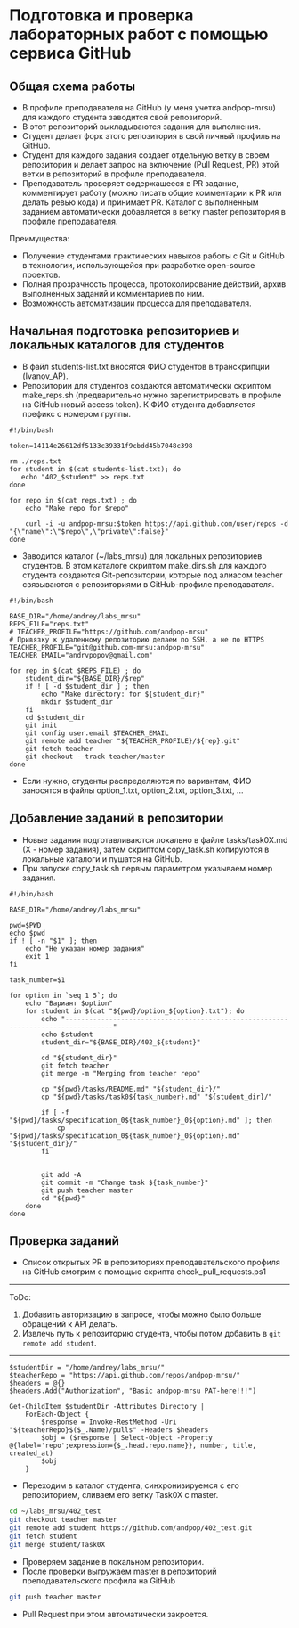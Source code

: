 # Подготовка и проверка лабораторных работ с помощью сервиса GitHub

## Общая схема работы
* В профиле преподавателя на GitHub (у меня учетка andpop-mrsu) для каждого студента заводится свой репозиторий.
* В этот репозиторий выкладываются задания для выполнения.
* Студент делает форк этого репозитория в свой личный профиль на GitHub.
* Студент для каждого задания создает отдельную ветку в своем репозитории и делает запрос на включение (Pull Request, PR) этой ветки в репозиторий в профиле преподавателя.
* Преподаватель проверяет содержащееся в PR задание, комментирует работу (можно писать общие комментарии к PR или делать ревью кода) и принимает PR. Каталог с выполненным заданием автоматически добавляется в ветку master репозитория в профиле преподавателя.

Преимущества:
* Получение студентами практических навыков работы с Git и GitHub в технологии, использующейся при разработке open-source проектов.
* Полная прозрачность процесса, протоколирование действий, архив выполненных заданий и комментариев по ним.
* Возможность автоматизации процесса для преподавателя.

## Начальная подготовка репозиториев и локальных каталогов для студентов
* В файл students-list.txt вносятся ФИО студентов в транскрипции (Ivanov_AP).
* Репозитории для студентов создаются автоматически скриптом make_reps.sh (предварительно нужно зарегистрировать в профиле на GitHub новый access token). К ФИО студента добавляется префикс с номером группы.

```
#!/bin/bash

token=14114e26612df5133c39331f9cbdd45b7048c398

rm ./reps.txt
for student in $(cat students-list.txt); do
   echo "402_$student" >> reps.txt
done

for repo in $(cat reps.txt) ; do
    echo "Make repo for $repo"

    curl -i -u andpop-mrsu:$token https://api.github.com/user/repos -d "{\"name\":\"$repo\",\"private\":false}"
done
```
* Заводится каталог (~/labs_mrsu) для локальных репозиториев студентов. В этом каталоге скриптом make_dirs.sh для каждого студента создаются Git-репозитории, которые под алиасом teacher связываются с репозиториями в GitHub-профиле преподавателя.

```
#!/bin/bash

BASE_DIR="/home/andrey/labs_mrsu"
REPS_FILE="reps.txt"
# TEACHER_PROFILE="https://github.com/andpop-mrsu"
# Привязку к удаленному репозиторию делаем по SSH, а не по HTTPS
TEACHER_PROFILE="git@github.com-mrsu:andpop-mrsu"
TEACHER_EMAIL="andrvpopov@gmail.com"

for rep in $(cat $REPS_FILE) ; do
    student_dir="${BASE_DIR}/$rep"
    if ! [ -d $student_dir ] ; then
        echo "Make directory: for ${student_dir}"
        mkdir $student_dir
    fi
    cd $student_dir
    git init
    git config user.email $TEACHER_EMAIL
    git remote add teacher "${TEACHER_PROFILE}/${rep}.git"
    git fetch teacher
    git checkout --track teacher/master
done
```
* Если нужно, студенты распределяются по вариантам, ФИО заносятся в файлы option_1.txt, option_2.txt, option_3.txt, ...

## Добавление заданий в репозитории
* Новые задания подготавливаются локально в файле tasks/task0X.md (X - номер задания), затем скриптом copy_task.sh копируются в локальные каталоги и пушатся на GitHub.
* При запуске copy_task.sh первым параметром указываем номер задания.
```
#!/bin/bash

BASE_DIR="/home/andrey/labs_mrsu"

pwd=$PWD
echo $pwd
if ! [ -n "$1" ]; then 
    echo "Не указан номер задания"
    exit 1
fi

task_number=$1

for option in `seq 1 5`; do
    echo "Вариант $option"
    for student in $(cat "${pwd}/option_${option}.txt"); do
        echo "----------------------------------------------------------------------------------"
        echo $student
        student_dir="${BASE_DIR}/402_${student}"

        cd "${student_dir}"
        git fetch teacher
        git merge -m "Merging from teacher repo"

        cp "${pwd}/tasks/README.md" "${student_dir}/"
        cp "${pwd}/tasks/task0${task_number}.md" "${student_dir}/"

        if [ -f "${pwd}/tasks/specification_0${task_number}_0${option}.md" ]; then
            cp "${pwd}/tasks/specification_0${task_number}_0${option}.md" "${student_dir}/"
        fi


        git add -A
        git commit -m "Change task ${task_number}"
        git push teacher master
        cd "${pwd}"
    done
done
```

## Проверка заданий
* Список открытых PR в репозиториях преподавательского профиля на GitHub смотрим с помощью скрипта check_pull_requests.ps1 
-------------------------------------------
ToDo: 
1. Добавить авторизацию в запросе, чтобы можно было больше обращений к API делать.
2. Извлечь путь к репозиторию студента, чтобы потом добавить в `git remote add student`.
------------------------------------------
```
$studentDir = "/home/andrey/labs_mrsu/"
$teacherRepo = "https://api.github.com/repos/andpop-mrsu/" 
$headers = @{}
$headers.Add("Authorization", "Basic andpop-mrsu PAT-here!!!")

Get-ChildItem $studentDir -Attributes Directory | 
    ForEach-Object { 
        $response = Invoke-RestMethod -Uri "${teacherRepo}$($_.Name)/pulls" -Headers $headers
        $obj = ($response | Select-Object -Property @{label='repo';expression={$_.head.repo.name}}, number, title, created_at)
        $obj
    }
```

* Переходим в каталог студента, синхронизируемся с его репозиторием, сливаем его ветку Task0X с master.
```sh
cd ~/labs_mrsu/402_test
git checkout teacher master
git remote add student https://github.com/andpop/402_test.git
git fetch student
git merge student/Task0X
```
* Проверяем задание в локальном репозитории. 
* После проверки выгружаем master в репозиторий преподавательского профиля на GitHub
```sh
git push teacher master
```
* Pull Request при этом автоматически закроется.
